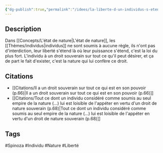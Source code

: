 ```yaml
---
{"dg-publish":true,"permalink":"/idees/la-liberte-d-un-individus-s-etend-a-sa-puissance/"}
---
```


## Description

Dans [[Concepts/L'état de nature\|L'état de nature]], les [[Thèmes/individus\|individus]] ne sont soumis à aucune règle, ils n'ont pas d'interdiction, leur liberté s'étend là où leur puissance s'étend, c'est la loi du plus fort. L'individu à un droit souverain sur tout ce qu'il peut désirer, et ça de part le fait d'exister, c'est la nature qui lui confère ce droit. 
## Citations
- [[Citations/Il a un droit souverain sur tout ce qui est en son pouvoir (p.66)\|Il a un droit souverain sur tout ce qui est en son pouvoir (p.66)]]
- [[Citations/Tout ce dont un individu considéré comme soumis au seul empire de la nature (...) lui est loisible de l'appéter en vertu d'un droit de nature souverain (p.68)\|Tout ce dont un individu considéré comme soumis au seul empire de la nature (...) lui est loisible de l'appéter en vertu d'un droit de nature souverain (p.68)]]

## Tags
#Spinoza #Individu #Nature #Liberté